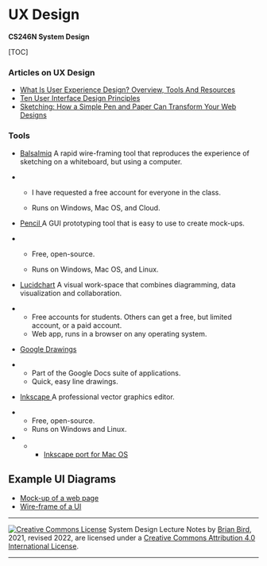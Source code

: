 # **UX Design**

**CS246N System Design**

[TOC]

###  Articles on UX Design

- [What Is User Experience Design? Overview, Tools And Resources](https://www.smashingmagazine.com/2010/10/what-is-user-experience-design-overview-tools-and-resources/)
- [Ten User Interface Design Principles](https://blog.teamtreehouse.com/10-user-interface-design-fundamentals)
- [Sketching: How a Simple Pen and Paper Can Transform Your Web Designs](https://webdesign.tutsplus.com/articles/sketching-how-a-simple-pen-and-paper-can-transform-your-web-designs--webdesign-3073)   

### Tools

- [BalsaImiq](https://balsamiq.com/)
            A rapid wire-framing tool that reproduces the experience of sketching on a whiteboard, but using a computer.

- - I have requested a free account for everyone in the class.
              
  - Runs on Windows, Mac OS, and Cloud.
              

- [Pencil
             ](http://pencil.evolus.vn)A GUI prototyping tool that is easy to use to create mock-ups.

- - Free, open-source.
              
  - Runs on Windows, Mac OS, and Linux.

- [Lucidchart](https://www.lucidchart.com/pages/)
            A visual work-space that combines diagramming, data visualization and collaboration.

- - Free accounts for students. Others can get a free, but limited account, or a paid account.
  - Web app, runs in a browser on any operating system.
              

-  [Google Drawings](https://docs.google.com/drawings)

- - Part of the Google Docs suite of applications.
  - Quick, easy line drawings.
              

- [Inkscape
             ](https://inkscape.org)A professional vector graphics editor.

- -  Free, open-source.
  - Runs on Windows and Linux.
              

- - - [Inkscape port for Mac OS](https://inkscape.org/en/download/mac-os/)
                  



## Example UI Diagrams       

- [Mock-up of a web page](file:///Volumes/DataCard/Repos/CS246-CourseMaterials/LectureNotes/CCS2018WebSiteV3.pdf)
- [Wire-frame of a UI](file:///Volumes/DataCard/Repos/CS246-CourseMaterials/LectureNotes/PigGameUIDiagram.png)



------

[![Creative Commons License](https://i.creativecommons.org/l/by/4.0/88x31.png)](http://creativecommons.org/licenses/by/4.0/)
System Design Lecture Notes by [Brian Bird](https://profbird.dev), 2021, revised 2022, are licensed under a [Creative Commons Attribution 4.0 International License](http://creativecommons.org/licenses/by/4.0/).

------

